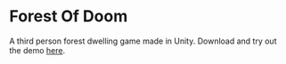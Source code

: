 # Forest Of Doom
A third person forest dwelling game made in Unity.
Download and try out the demo [here](https://aarhamh.itch.io/forest-of-doom).
